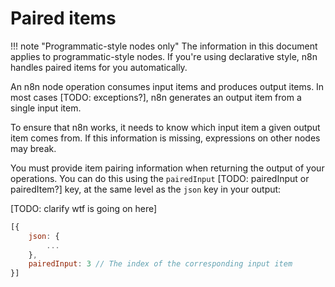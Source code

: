 # Paired items

!!! note "Programmatic-style nodes only"
    The information in this document applies to programmatic-style nodes. If you're using declarative style, n8n handles paired items for you automatically.

An n8n node operation consumes input items and produces output items. In most cases [TODO: exceptions?], n8n generates an output item from a single input item. 

To ensure that n8n works, it needs to know which input item a given output item comes from. If this information is missing, expressions on other nodes may break.

You must provide item pairing information when returning the output of your operations. You can do this using the `pairedInput` [TODO: pairedInput or pairedItem?] key, at the same level as the `json` key in your output:

[TODO: clarify wtf is going on here]
```js
[{
	json: {
		...
	},
	pairedInput: 3 // The index of the corresponding input item
}]
```